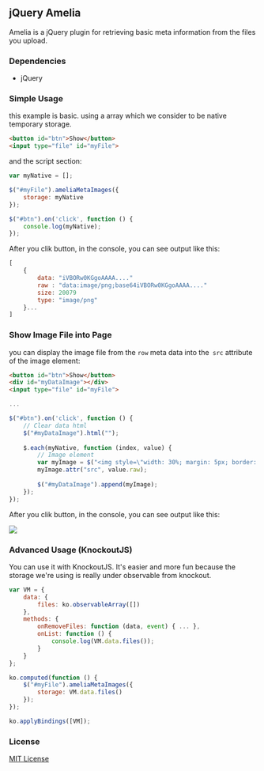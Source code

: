 ## jQuery Amelia
Amelia is a jQuery plugin for retrieving basic meta information from the files you upload.

### Dependencies
- jQuery

### Simple Usage
this example is basic. using a array which we consider to be native temporary storage.

```html
<button id="btn">Show</button>
<input type="file" id="myFile">
```

and the script section:

```js
var myNative = [];

$("#myFile").ameliaMetaImages({
    storage: myNative
});

$("#btn").on('click', function () {
    console.log(myNative);
});
```

After you clik button, in the console, you can see output like this:

```js
[
    {
        data: "iVBORw0KGgoAAAA...."
        raw : "data:image/png;base64iVBORw0KGgoAAAA...."
        size: 20079
        type: "image/png"
    }...
]
```

### Show Image File into Page
you can display the image file from the `row` meta data into the` src` attribute of the image element:

```html
<button id="btn">Show</button>
<div id="myDataImage"></div>
<input type="file" id="myFile">
```

```js
...

$("#btn").on('click', function () {
    // Clear data html
    $("#myDataImage").html("");
    
    $.each(myNative, function (index, value) {
        // Image element
        var myImage = $("<img style=\"width: 30%; margin: 5px; border: 2px solid gray;\">");
        myImage.attr("src", value.raw);
        
        $("#myDataImage").append(myImage);
    });
});
```

After you clik button, in the console, you can see output like this:

![]('example/images/native.png')


### Advanced Usage (KnockoutJS)
You can use it with KnockoutJS. It's easier and more fun because the storage we're using is really under observable from knockout.

```js
var VM = {
    data: {
        files: ko.observableArray([])
    },
    methods: {
        onRemoveFiles: function (data, event) { ... },
        onList: function () {
            console.log(VM.data.files());
        }
    }
};

ko.computed(function () {
    $("#myFile").ameliaMetaImages({
        storage: VM.data.files()
    });
});

ko.applyBindings([VM]);
```

### License
[MIT License](http://www.opensource.org/licenses/mit-license.php)
